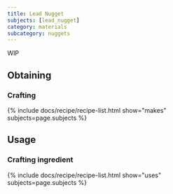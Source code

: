 ```yaml
---
title: Lead Nugget
subjects: [lead_nugget]
category: materials
subcategory: nuggets
---
```


WIP

Obtaining
---------

### Crafting
{% include docs/recipe/recipe-list.html show="makes" subjects=page.subjects %}


Usage
-----

### Crafting ingredient
{% include docs/recipe/recipe-list.html show="uses" subjects=page.subjects %}
